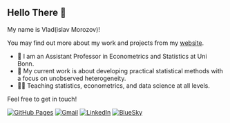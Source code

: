 
## Hello There 👋

My name is Vlad(islav Morozov)!

You may find out more about my work and projects from my [website](https://vladislav-morozov.github.io/).


- 💼 I am an Assistant Professor in Econometrics and Statistics at Uni Bonn.
- 🔭 My current work is about developing practical statistical methods with a focus on unobserved heterogeneity.
- 🧑‍🏫 Teaching statistics, econometrics, and data science at all levels. 

Feel free to get in touch!

[![GitHub Pages](https://img.shields.io/badge/-GitHub%20Pages-6495ED?logo=Github)](https://vladislav-morozov.github.io/)
[![Gmail](https://img.shields.io/badge/Gmail-d14836?style=flat&logo=Gmail&logoColor=white)](mailto:vladislav.v.morozov@gmail.com)
[![LinkedIn](https://img.shields.io/badge/LinkedIn-blue?style=flat&logo=Linkedin&logoColor=white)](https://www.linkedin.com/in/vladislavvmorozov/)
[![BlueSky](https://img.shields.io/badge/Bluesky-0285FF?logo=bluesky&logoColor=fff)](https://bsky.app/profile/vladislavmorozov.bsky.social)
<!--
**vladislav-morozov/vladislav-morozov** is a ✨ _special_ ✨ repository because its `README.md` (this file) appears on your GitHub profile.

Here are some ideas to get you started:

- 🔭 I’m currently working on ...
- 🌱 I’m currently learning ...
- 👯 I’m looking to collaborate on ...
- 🤔 I’m looking for help with ...
- 💬 Ask me about ...
- 📫 How to reach me: ...
- 😄 Pronouns: ...
- ⚡ Fun fact: ...
-->
